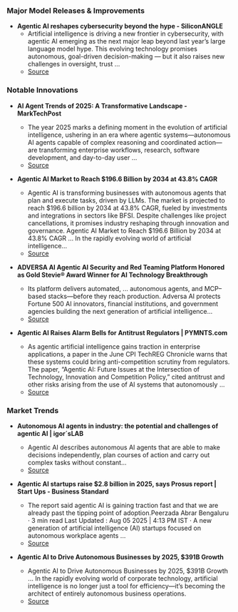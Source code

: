 ### Major Model Releases & Improvements

- **Agentic AI reshapes cybersecurity beyond the hype - SiliconANGLE**
  - Artificial intelligence is driving a new frontier in cybersecurity, with agentic AI emerging as the next major leap beyond last year’s large language model hype. This evolving technology promises autonomous, goal-driven decision-making — but it also raises new challenges in oversight, trust ...
  - [Source](https://siliconangle.com/2025/08/08/agentic-ai-human-insight-future-cybersecurity-blackhatusa/)

### Notable Innovations

- **AI Agent Trends of 2025: A Transformative Landscape - MarkTechPost**
  - The year 2025 marks a defining moment in the evolution of artificial intelligence, ushering in an era where agentic systems—autonomous AI agents capable of complex reasoning and coordinated action—are transforming enterprise workflows, research, software development, and day-to-day user ...
  - [Source](https://marktechpost.com/2025/08/10/ai-agent-trends-of-2025-a-transformative-landscape)

- **Agentic AI Market to Reach $196.6 Billion by 2034 at 43.8% CAGR**
  - Agentic AI is transforming businesses with autonomous agents that plan and execute tasks, driven by LLMs. The market is projected to reach $196.6 billion by 2034 at 43.8% CAGR, fueled by investments and integrations in sectors like BFSI. Despite challenges like project cancellations, it promises industry reshaping through innovation and governance. Agentic AI Market to Reach $196.6 Billion by 2034 at 43.8% CAGR ... In the rapidly evolving world of artificial intelligence...
  - [Source](https://webpronews.com/agentic-ai-market-to-reach-196-6-billion-by-2034-at-43-8-cagr)

- **ADVERSA AI Agentic AI Security and Red Teaming Platform Honored as Gold Stevie® Award Winner for AI Technology Breakthrough**
  - Its platform delivers automated, ... autonomous agents, and MCP–based stacks—before they reach production. Adversa AI protects Fortune 500 AI innovators, financial institutions, and government agencies building the next generation of artificial intelligence...
  - [Source](https://prnewswire.com/news-releases/adversa-ai-agentic-ai-security-and-red-teaming-platform-honored-as-gold-stevie-award-winner-for-ai-technology-breakthrough-302523460.html)

- **Agentic AI Raises Alarm Bells for Antitrust Regulators | PYMNTS.com**
  - As agentic artificial intelligence gains traction in enterprise applications, a paper in the June CPI TechREG Chronicle warns that these systems could bring anti-competition scrutiny from regulators. The paper, “Agentic AI: Future Issues at the Intersection of Technology, Innovation and Competition Policy,” cited antitrust and other risks arising from the use of AI systems that autonomously ...
  - [Source](https://pymnts.com/news/artificial-intelligence/2025/agentic-ai-raises-alarm-bells-for-antitrust-regulators)

### Market Trends

- **Autonomous AI agents in industry: the potential and challenges of agentic AI | igor´sLAB**
  - Agentic AI describes autonomous AI agents that are able to make decisions independently, plan courses of action and carry out complex tasks without constant…
  - [Source](https://igorslab.de/en/autonomous-ki-agents-in-industry-potentials-and-challenges-of-agentic-ai)

- **Agentic AI startups raise $2.8 billion in 2025, says Prosus report | Start Ups - Business Standard**
  - The report said agentic AI is gaining traction fast and that we are already past the tipping point of adoption.Peerzada Abrar Bengaluru · 3 min read Last Updated : Aug 05 2025 | 4:13 PM IST · A new generation of artificial intelligence (AI) startups focused on autonomous workplace agents ...
  - [Source](https://business-standard.com/companies/start-ups/agentic-ai-startups-attract-2-8-billion-vc-funding-2025-prosus-125080501059_1.html)

- **Agentic AI to Drive Autonomous Businesses by 2025, $391B Growth**
  - Agentic AI to Drive Autonomous Businesses by 2025, $391B Growth ... In the rapidly evolving world of corporate technology, artificial intelligence is no longer just a tool for efficiency—it’s becoming the architect of entirely autonomous business operations.
  - [Source](https://webpronews.com/agentic-ai-to-drive-autonomous-businesses-by-2025-391b-growth)
